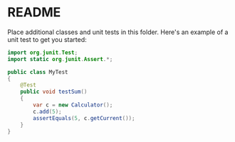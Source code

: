 # README

Place additional classes and unit tests in this folder. Here's an example of a unit test to get you started:

```java
import org.junit.Test;
import static org.junit.Assert.*;

public class MyTest
{  
    @Test
    public void testSum()
    {
        var c = new Calculator();
        c.add(5);
        assertEquals(5, c.getCurrent());
    }
}

```
